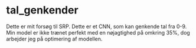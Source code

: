 # tal_genkender
Dette er mit forsøg til SRP. Dette er et CNN, som kan genkende tal fra 0-9. Min model er ikke trænet perfekt med en nøjagtighed på omkring 35%, dog arbejder jeg på optimering af modellen. 
